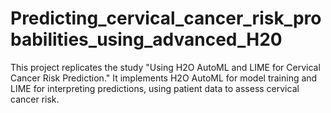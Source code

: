 # Predicting_cervical_cancer_risk_probabilities_using_advanced_H20
This project replicates the study "Using H2O AutoML and LIME for Cervical Cancer Risk Prediction." It implements H2O AutoML for model training and LIME for interpreting predictions, using patient data to assess cervical cancer risk.
